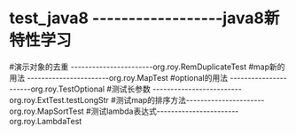 # test_java8 ------------------java8新特性学习
#演示对象的去重 -----------------------org.roy.RemDuplicateTest
#map新的用法   -----------------------org.roy.MapTest
#optional的用法 ----------------------org.roy.TestOptional
#测试长参数   -------------------------org.roy.ExtTest.testLongStr
#测试map的排序方法----------------------org.roy.MapSortTest
#测试lambda表达式-----------------------org.roy.LambdaTest

